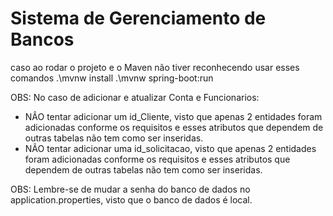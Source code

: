 ﻿# Sistema de Gerenciamento de Bancos

caso ao rodar o projeto e o Maven não tiver reconhecendo usar esses comandos
.\mvnw install
.\mvnw spring-boot:run

OBS: No caso de adicionar e atualizar Conta e Funcionarios:
- NÂO tentar adicionar um id_Cliente, visto que apenas 2 entidades foram adicionadas conforme os requisitos e esses atributos que dependem 
de outras tabelas não tem como ser inseridas.
- NÃO tentar adicionar uma id_solicitacao, visto que apenas 2 entidades foram adicionadas conforme os requisitos e esses atributos que dependem de outras tabelas não tem como ser inseridas.

OBS: Lembre-se de mudar a senha do banco de dados no application.properties, visto que o banco de dados é local.
